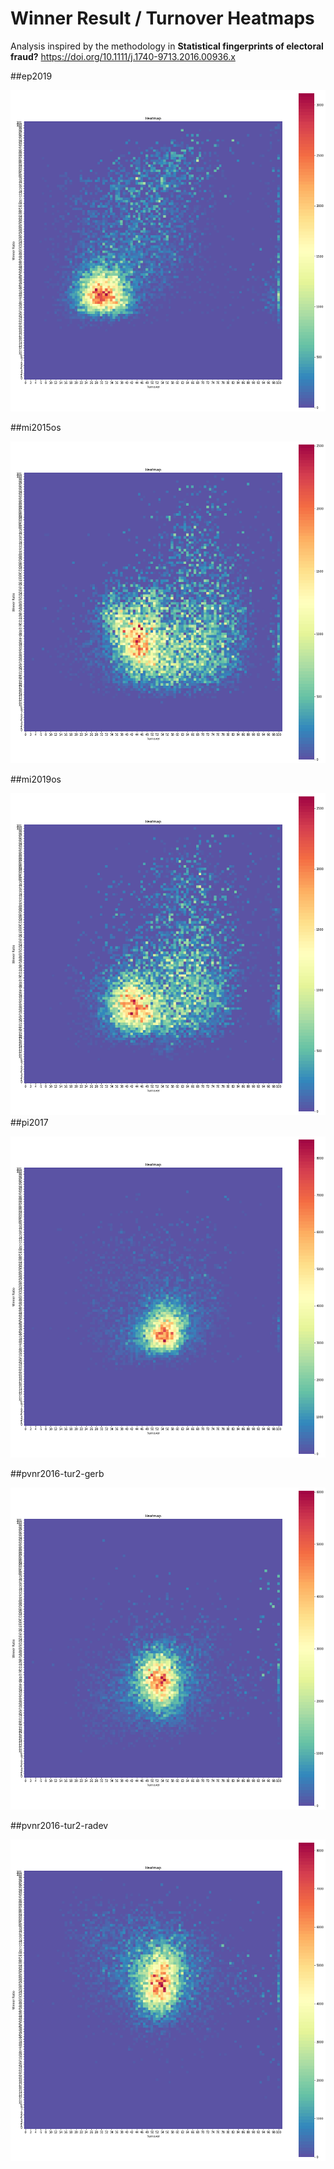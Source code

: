 # Winner Result / Turnover Heatmaps

Analysis inspired by the methodology in **Statistical fingerprints of electoral fraud?**
<https://doi.org/10.1111/j.1740-9713.2016.00936.x>

##ep2019

![](img/ep2019.png)  

##mi2015os

![](img/mi2015os.png)      

##mi2019os

![](img/mi2019os.png)           
##pi2017

![](img/pi2017.png)     

##pvnr2016-tur2-gerb

![](img/pvnr2016-tur2-gerb.png) 

##pvnr2016-tur2-radev

![](img/pvnr2016-tur2-radev.png)